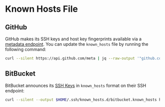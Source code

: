 # Known Hosts File

## GitHub
GitHub makes its SSH keys and host key fingerprints available via a [metadata endpoint](https://github.blog/changelog/2022-01-18-githubs-ssh-host-keys-are-now-published-in-the-api/). You can update the `known_hosts` file by running the following command:

```sh
curl --silent https://api.github.com/meta | jq --raw-output '"github.com "+.ssh_keys[]' > $HOME/.ssh/known_hosts.d/github.known_hosts
```

## BitBucket
BitBucket announces its [SSH Keys](https://bitbucket.org/blog/ssh-host-key-changes) in `known_hosts` format on their SSH endpoint:

```sh
curl --silent --output $HOME/.ssh/known_hosts.d/bitbucket.known_hosts https://bitbucket.org/site/ssh
```